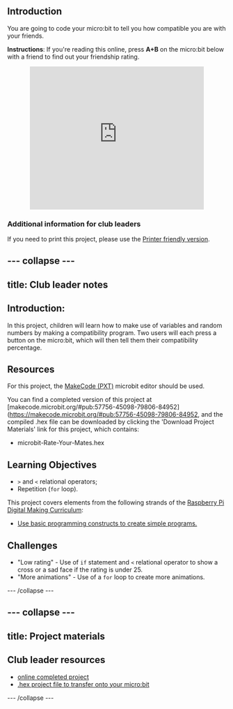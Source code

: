 ## Introduction

You are going to code your micro:bit to tell you how compatible you are with your friends.

__Instructions__: If you're reading this online, press __A+B__ on the micro:bit below with a friend to find out your friendship rating.

<div class="trinket" style="width:400px;margin: 0 auto;">
<div style="position:relative;height:0;padding-bottom:81.97%;overflow:hidden;"><iframe style="position:absolute;top:0;left:0;width:100%;height:100%;" src="https://makecode.microbit.org/---run?id=_iLDhcVa0K2Fd" allowfullscreen="allowfullscreen" sandbox="allow-popups allow-scripts allow-same-origin" frameborder="0"></iframe></div>
</div>

### Additional information for club leaders

If you need to print this project, please use the [Printer friendly version](https://projects.raspberrypi.org/en/projects/rate-your-mates/print).


--- collapse ---
---
title: Club leader notes
---


## Introduction:
In this project, children will learn how to make use of variables and random numbers by making a compatibility program. Two users will each press a button on the micro:bit, which will then tell them their compatibility percentage.

## Resources
For this project, the [MakeCode (PXT)](http://jumpto.cc/mb-new) microbit editor should be used.

You can find a completed version of this project at [makecode.microbit.org/#pub:57756-45098-79806-84952](https://makecode.microbit.org/#pub:57756-45098-79806-84952, and the compiled .hex file can be downloaded by clicking the 'Download Project Materials' link for this project, which contains:

+ microbit-Rate-Your-Mates.hex

## Learning Objectives
+ `>` and `<` relational operators;
+ Repetition (`for` loop).

This project covers elements from the following strands of the [Raspberry Pi Digital Making Curriculum](http://rpf.io/curriculum):

+ [Use basic programming constructs to create simple programs.](https://www.raspberrypi.org/curriculum/programming/creator)

## Challenges
+ "Low rating" - Use of `if` statement and `<` relational operator to show a cross or a sad face if the rating is under 25.
+ "More animations" - Use of a `for` loop to create more animations.


--- /collapse ---


--- collapse ---
---
title: Project materials
---


## Club leader resources
* [online completed project](https://makecode.microbit.org/#pub:57756-45098-79806-84952)
* [.hex project file to transfer onto your micro:bit](resources/microbit-Rate-Your-Mates.hex)

--- /collapse ---